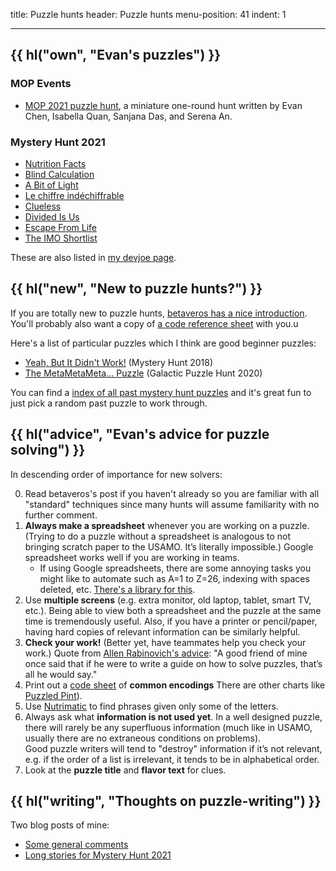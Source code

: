 title: Puzzle hunts
header: Puzzle hunts
menu-position: 41
indent: 1

---

## {{ hl("own", "Evan's puzzles") }}

### MOP Events

- [MOP 2021 puzzle hunt](mop/2021.html),
	a miniature one-round hunt
	written by Evan Chen, Isabella Quan, Sanjana Das, and Serena An.

### Mystery Hunt 2021

- [Nutrition Facts](https://web.mit.edu/puzzle/www/2021/puzzle/nutrition-facts/)
- [Blind Calculation](https://web.mit.edu/puzzle/www/2021/puzzle/blind-calculation/)
- [A Bit of Light](https://web.mit.edu/puzzle/www/2021/puzzle/a-bit-of-light/)
- [Le chiffre indéchiffrable](https://web.mit.edu/puzzle/www/2021/puzzle/le-chiffre-indéchiffrable/)
- [Clueless](https://web.mit.edu/puzzle/www/2021/puzzle/clueless/)
- [Divided Is Us](https://web.mit.edu/puzzle/www/2021/puzzle/divided-is-us/)
- [Escape From Life](https://web.mit.edu/puzzle/www/2021/puzzle/escape-from-life/)
- [The IMO Shortlist](https://web.mit.edu/puzzle/www/2021/puzzle/the-imo-shortlist/)

These are also listed in [my devjoe page](http://devjoe.appspot.com/huntindex/author/chenevan).

## {{ hl("new", "New to puzzle hunts?") }}

If you are totally new to puzzle hunts,
[betaveros has a nice introduction](https://blog.vero.site/post/puzzlehunts).
You'll probably also want a copy of
[a code reference sheet](upload/EvanPuzzleCodings.pdf) with you.u

Here's a list of particular puzzles which I think are good beginner puzzles:

- [Yeah, But It Didn't Work!](https://www.mit.edu/~puzzle/2018/full/puzzle/yeah_but_it_didnt_work.html)
	(Mystery Hunt 2018)
- [The MetaMetaMeta... Puzzle](https://2020.galacticpuzzlehunt.com/puzzle/the-meta-meta-meta-puzzle)
	(Galactic Puzzle Hunt 2020)

You can find a
[index of all past mystery hunt puzzles](https://devjoe.appspot.com/huntindex/)
and it's great fun to just pick a random past puzzle to work through.

## {{ hl("advice", "Evan's advice for puzzle solving") }}

In descending order of importance for new solvers:

0. Read betaveros's post if you haven't already
	so you are familiar with all "standard" techniques
	since many hunts will assume familiarity with no further comment.
1. **Always make a spreadsheet** whenever you are working on a puzzle.
	(Trying to do a puzzle without a spreadsheet is
	analogous to not bringing scratch paper to the USAMO.
	It’s literally impossible.)
	Google spreadsheet works well if you are working in teams.
	- If using Google spreadsheets, there are some annoying tasks
		you might like to automate such as A=1 to Z=26,
		indexing with spaces deleted, etc.
		[There's a library for this](https://github.com/mmachenry/mystery-hunt-sheets-addons).
2. Use **multiple screens**
	(e.g. extra monitor, old laptop, tablet, smart TV, etc.).
	Being able to view both a spreadsheet
	and the puzzle at the same time is tremendously useful.
	Also, if you have a printer or pencil/paper,
	having hard copies of relevant information can be similarly helpful.
3. **Check your work!**
	(Better yet, have teammates help you check your work.)
	Quote from [Allen Rabinovich's advice][advice]:
	"A good friend of mine once said that if he were to write a guide
	on how to solve puzzles, that’s all he would say."
4. Print out a [code sheet](upload/EvanPuzzleCodings.pdf)
	 of **common encodings**
	There are other charts like [Puzzled Pint][ppint]).
5. Use [Nutrimatic](https://nutrimatic.org) to find phrases
	given only some of the letters.
6. Always ask what **information is not used yet**.
	In a well designed puzzle,
	there will rarely be any superfluous information
	(much like in USAMO, usually there are no extraneous conditions on problems).  
	Good puzzle writers will tend to "destroy" information
	if it’s not relevant, e.g. if the order of a list is irrelevant,
	it tends to be in alphabetical order.
7. Look at the **puzzle title** and **flavor text** for clues.

## {{ hl("writing", "Thoughts on puzzle-writing") }}

Two blog posts of mine:

- [Some general comments](https://blog.evanchen.cc/2021/02/18/some-puzzle-writing-thoughts-from-an-amateur/)
- [Long stories for Mystery Hunt 2021](https://blog.evanchen.cc/2021/02/21/unnecessarily-detailed-stories-of-my-mystery-hunt-puzzles/)

[ppint]: http://puzzledpint.com/files/2415/7835/9513/CodeSheet-201912.pdf
[advice]: https://www.mit.edu/~puzzle/resources/thinkingaboutpuzzles.html

